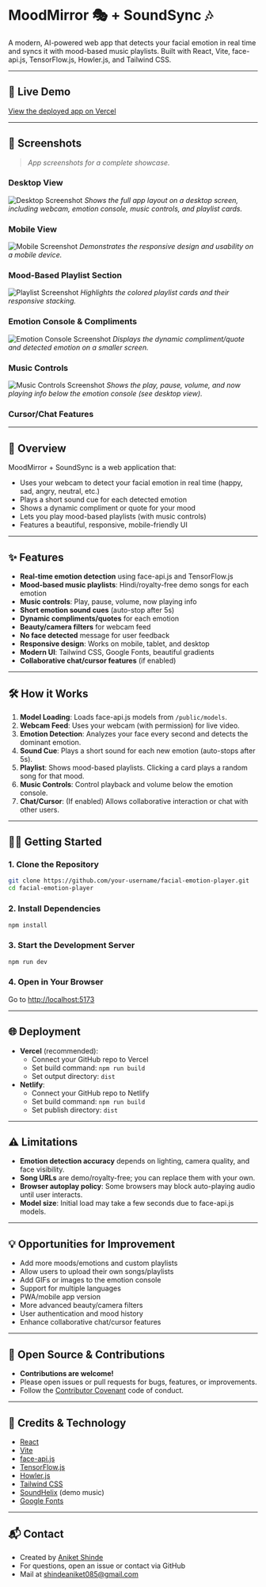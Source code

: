 # MoodMirror 🎭 + SoundSync 🎶

A modern, AI-powered web app that detects your facial emotion in real time and syncs it with mood-based music playlists. Built with React, Vite, face-api.js, TensorFlow.js, Howler.js, and Tailwind CSS.

---

## 🚀 Live Demo
[View the deployed app on Vercel](https://emotion-detector-xux4.vercel.app/)

---

## 📸 Screenshots
> _App screenshots for a complete showcase._

### **Desktop View**
![Desktop Screenshot](./screenshots/desktop_view.png)
*Shows the full app layout on a desktop screen, including webcam, emotion console, music controls, and playlist cards.*

### **Mobile View**
![Mobile Screenshot](./screenshots/phone.png)
*Demonstrates the responsive design and usability on a mobile device.*

### **Mood-Based Playlist Section**
![Playlist Screenshot](./screenshots/reponsive_view.png)
*Highlights the colored playlist cards and their responsive stacking.*

### **Emotion Console & Compliments**
![Emotion Console Screenshot](./screenshots/small%20screeners.png)
*Displays the dynamic compliment/quote and detected emotion on a smaller screen.*

### **Music Controls**
![Music Controls Screenshot](./screenshots/desktop_view.png)
*Shows the play, pause, volume, and now playing info below the emotion console (see desktop view).*

### **Cursor/Chat Features**
<!-- Add a screenshot here if/when you have chat/cursor features -->

---

## 📖 Overview
MoodMirror + SoundSync is a web application that:
- Uses your webcam to detect your facial emotion in real time (happy, sad, angry, neutral, etc.)
- Plays a short sound cue for each detected emotion
- Shows a dynamic compliment or quote for your mood
- Lets you play mood-based playlists (with music controls)
- Features a beautiful, responsive, mobile-friendly UI

---

## ✨ Features
- **Real-time emotion detection** using face-api.js and TensorFlow.js
- **Mood-based music playlists**: Hindi/royalty-free demo songs for each emotion
- **Music controls**: Play, pause, volume, now playing info
- **Short emotion sound cues** (auto-stop after 5s)
- **Dynamic compliments/quotes** for each emotion
- **Beauty/camera filters** for webcam feed
- **No face detected** message for user feedback
- **Responsive design**: Works on mobile, tablet, and desktop
- **Modern UI**: Tailwind CSS, Google Fonts, beautiful gradients
- **Collaborative chat/cursor features** (if enabled)

---

## 🛠️ How it Works
1. **Model Loading**: Loads face-api.js models from `/public/models`.
2. **Webcam Feed**: Uses your webcam (with permission) for live video.
3. **Emotion Detection**: Analyzes your face every second and detects the dominant emotion.
4. **Sound Cue**: Plays a short sound for each new emotion (auto-stops after 5s).
5. **Playlist**: Shows mood-based playlists. Clicking a card plays a random song for that mood.
6. **Music Controls**: Control playback and volume below the emotion console.
7. **Chat/Cursor**: (If enabled) Allows collaborative interaction or chat with other users.

---

## 🧑‍💻 Getting Started

### 1. Clone the Repository
```sh
git clone https://github.com/your-username/facial-emotion-player.git
cd facial-emotion-player
```

### 2. Install Dependencies
```sh
npm install
```

### 3. Start the Development Server
```sh
npm run dev
```

### 4. Open in Your Browser
Go to [http://localhost:5173](http://localhost:5173)

---

## 🌐 Deployment
- **Vercel** (recommended):
  - Connect your GitHub repo to Vercel
  - Set build command: `npm run build`
  - Set output directory: `dist`
- **Netlify**:
  - Connect your GitHub repo to Netlify
  - Set build command: `npm run build`
  - Set publish directory: `dist`

---

## ⚠️ Limitations
- **Emotion detection accuracy** depends on lighting, camera quality, and face visibility.
- **Song URLs** are demo/royalty-free; you can replace them with your own.
- **Browser autoplay policy**: Some browsers may block auto-playing audio until user interacts.
- **Model size**: Initial load may take a few seconds due to face-api.js models.

---

## 💡 Opportunities for Improvement
- Add more moods/emotions and custom playlists
- Allow users to upload their own songs/playlists
- Add GIFs or images to the emotion console
- Support for multiple languages
- PWA/mobile app version
- More advanced beauty/camera filters
- User authentication and mood history
- Enhance collaborative chat/cursor features

---

## 🤝 Open Source & Contributions
- **Contributions are welcome!**
- Please open issues or pull requests for bugs, features, or improvements.
- Follow the [Contributor Covenant](https://www.contributor-covenant.org/) code of conduct.

---

## 📝 Credits & Technology
- [React](https://react.dev/)
- [Vite](https://vitejs.dev/)
- [face-api.js](https://github.com/justadudewhohacks/face-api.js)
- [TensorFlow.js](https://www.tensorflow.org/js)
- [Howler.js](https://howlerjs.com/)
- [Tailwind CSS](https://tailwindcss.com/)
- [SoundHelix](https://www.soundhelix.com/) (demo music)
- [Google Fonts](https://fonts.google.com/)

---

## 📬 Contact
- Created by [Aniket Shinde](https://github.com/AniketShinde02)
- For questions, open an issue or contact via GitHub
-  Mail at shindeaniket085@gmail.com
